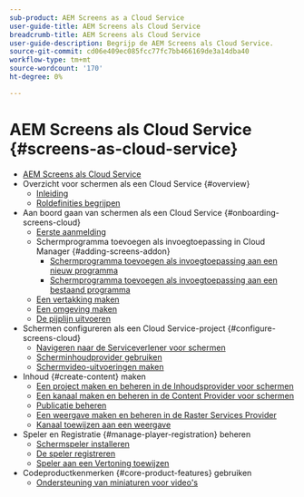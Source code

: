 ```yaml
---
sub-product: AEM Screens as a Cloud Service
user-guide-title: AEM Screens als Cloud Service
breadcrumb-title: AEM Screens als Cloud Service
user-guide-description: Begrijp de AEM Screens als Cloud Service.
source-git-commit: cd06e409ec085fcc77fc7bb466169de3a14dba40
workflow-type: tm+mt
source-wordcount: '170'
ht-degree: 0%

---
```



# AEM Screens als Cloud Service {#screens-as-cloud-service}

+ [AEM Screens als Cloud Service](/help/screens-cloud/home.md)
+ Overzicht voor schermen als een Cloud Service {#overview}
   + [Inleiding](/help/screens-cloud/introduction/introduction.md)
   + [Roldefinities begrijpen](/help/screens-cloud/introduction/personas-screens-cloud.md)
+ Aan boord gaan van schermen als een Cloud Service {#onboarding-screens-cloud}
   + [Eerste aanmelding](/help/screens-cloud/onboarding-screens-cloud/first-time-login-screens-cloud.md)
   + Schermprogramma toevoegen als invoegtoepassing in Cloud Manager {#adding-screens-addon}
      + [Schermprogramma toevoegen als invoegtoepassing aan een nieuw programma](/help/screens-cloud/onboarding-screens-cloud/add-on-new-program-screens-cloud.md)
      + [Schermprogramma toevoegen als invoegtoepassing aan een bestaand programma](/help/screens-cloud/onboarding-screens-cloud/add-on-existing-program-screens-cloud.md)
   + [Een vertakking maken](/help/screens-cloud/onboarding-screens-cloud/creating-a-branch.md)
   + [Een omgeving maken](/help/screens-cloud/onboarding-screens-cloud/creating-an-environment.md)
   + [De pijplijn uitvoeren](/help/screens-cloud/onboarding-screens-cloud/running-a-pipeline.md)
+ Schermen configureren als een Cloud Service-project {#configure-screens-cloud}
   + [Navigeren naar de Serviceverlener voor schermen](/help/screens-cloud/configuring/navigating-to-screens-services-provider.md)
   + [Scherminhoudprovider gebruiken](/help/screens-cloud/configuring/using-screens-content-provider.md)
   + [Schermvideo-uitvoeringen maken](/help/screens-cloud/configuring/creating-screens-video-renditions-cloud-service.md)
+ Inhoud {#create-content} maken
   + [Een project maken en beheren in de Inhoudsprovider voor schermen](/help/screens-cloud/creating-content/creating-projects-screens-cloud.md)
   + [Een kanaal maken en beheren in de Content Provider voor schermen](/help/screens-cloud/creating-content/creating-channels-screens-cloud.md)
   + [Publicatie beheren](/help/screens-cloud/creating-content/manage-publish.md)
   + [Een weergave maken en beheren in de Raster Services Provider](/help/screens-cloud/creating-content/creating-displays-screens-cloud.md)
   + [Kanaal toewijzen aan een weergave](/help/screens-cloud/creating-content/assigning-channels-to-display.md)
+ Speler en Registratie {#manage-player-registration} beheren
   + [Schermspeler installeren](/help/screens-cloud/managing-players-registration/installing-screens-cloud-player.md)
   + [De speler registreren](/help/screens-cloud/managing-players-registration/registering-players-screens-cloud.md)
   + [Speler aan een Vertoning toewijzen](/help/screens-cloud/managing-players-registration/assigning-player-display.md)
+ Codeproductkenmerken {#core-product-features} gebruiken
   + [Ondersteuning van miniaturen voor video&#39;s](/help/screens-cloud/using-core-product-features/thumbnail-support-videos.md)
